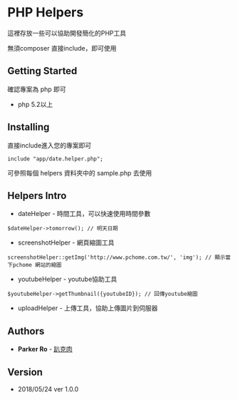 # PHP Helpers

這裡存放一些可以協助開發簡化的PHP工具

無須composer 直接include，即可使用

## Getting Started

確認專案為 php 即可

* php 5.2以上

## Installing

直接include進入您的專案即可

```
include "app/date.helper.php";
```
可參照每個 helpers 資料夾中的 sample.php 去使用 

## Helpers Intro

* dateHelper - 時間工具，可以快速使用時間參數
```
$dateHelper->tomorrow(); // 明天日期
```

* screenshotHelper - 網頁縮圖工具
```
screenshotHelper::getImg('http://www.pchome.com.tw/', 'img'); // 顯示當下pchome 網站的縮圖
```

* youtubeHelper - youtube協助工具
```
$youtubeHelper->getThumbnail({youtubeID}); // 回傳youtube縮圖
```

* uploadHelper - 上傳工具，協助上傳圖片到伺服器


## Authors

* **Parker Ro** - [趴克肉](https://parkerro.tw/)

## Version

* 2018/05/24 ver 1.0.0



